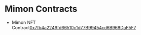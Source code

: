# Mimon Contracts

- Mimon NFT Contract[0x7fb4a2249fd66510c1d77B99454cd6B968DaF5F7](https://etherscan.io/token/0x7fb4a2249fd66510c1d77B99454cd6B968DaF5F7)